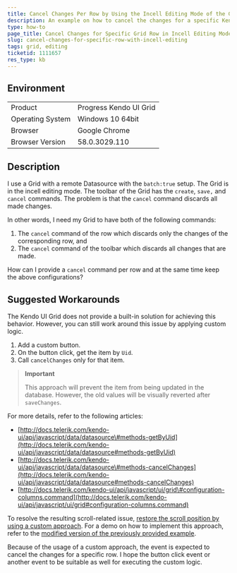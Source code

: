 ```yaml
---
title: Cancel Changes Per Row by Using the Incell Editing Mode of the Grid
description: An example on how to cancel the changes for a specific Kendo UI Grid row when the Grid is in the incell editing mode.
type: how-to
page_title: Cancel Changes for Specific Grid Row in Incell Editing Mode | Kendo UI Grid
slug: cancel-changes-for-specific-row-with-incell-editing
tags: grid, editing
ticketid: 1111657
res_type: kb
---
```


## Environment

<table>
 <tr>
  <td>Product</td>
  <td>Progress Kendo UI Grid</td>
 </tr>
 <tr>
  <td>Operating System</td>
  <td>Windows 10 64bit</td>
 </tr>
 <tr>
  <td>Browser</td>
  <td>Google Chrome</td>
 </tr>
 <tr>
  <td>Browser Version</td>
  <td>58.0.3029.110</td>
 </tr>
</table>

## Description

I use a Grid with a remote Datasource with the `batch:true` setup. The Grid is in the incell editing mode. The toolbar of the Grid has the `create`, `save,` and `cancel` commands. The problem is that the `cancel` command discards all made changes.

In other words, I need my Grid to have both of the following commands:  
1. The `cancel` command of the row which discards only the changes of the corresponding row, and   
1. The `cancel` command of the toolbar which discards all changes that are made.  

How can I provide a `cancel` command per row and at the same time keep the above configurations?

## Suggested Workarounds

The Kendo UI Grid does not provide a built-in solution for achieving this behavior. However, you can still work around this issue by applying custom logic.

1. Add a custom button.
1. On the button click, get the item by `Uid`.
1. Call `cancelChanges` only for that item.

> **Important**
>
> This approach will prevent the item from being updated in the database. However, the old values will be visually reverted after `saveChanges`.  

For more details, refer to the following articles:  

* [http://docs.telerik.com/kendo-ui/api/javascript/data/datasource\#methods-getByUid](http://docs.telerik.com/kendo-ui/api/javascript/data/datasource#methods-getByUid)  
* [http://docs.telerik.com/kendo-ui/api/javascript/data/datasource\#methods-cancelChanges](http://docs.telerik.com/kendo-ui/api/javascript/data/datasource#methods-cancelChanges)  
* [http://docs.telerik.com/kendo-ui/api/javascript/ui/grid\#configuration-columns.command](http://docs.telerik.com/kendo-ui/api/javascript/ui/grid#configuration-columns.command)  

To resolve the resulting scroll-related issue, [restore the scroll position by using a custom approach](http://docs.telerik.com/kendo-ui/controls/data-management/grid/appearance#restore-scroll-positions). For a demo on how to implement this approach, refer to the [modified version of the previously provided example](http://dojo.telerik.com/iGEPE/2).

Because of the usage of a custom approach, the event is expected to cancel the changes for a specific row. I hope the button click event or another event to be suitable as well for executing the custom logic.  
